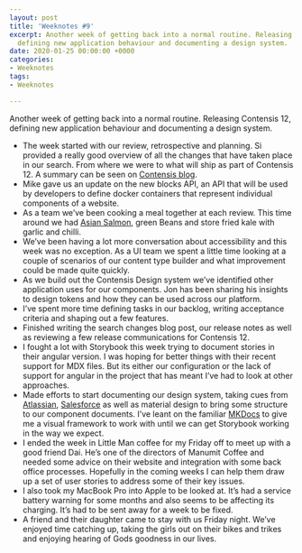 ```yaml
---
layout: post
title: 'Weeknotes #9'
excerpt: Another week of getting back into a normal routine. Releasing Contensis 12,
  defining new application behaviour and documenting a design system.
date: 2020-01-25 00:00:00 +0000
categories:
- Weeknotes
tags:
- Weeknotes

---
```

Another week of getting back into a normal routine. Releasing Contensis 12, defining new application behaviour and documenting a design system.

* The week started with our review, retrospective and planning. Si provided a really good overview of all the changes that have taken place in our search. From where we were to what will ship as part of Contensis 12. A summary can be seen on [Contensis blog](https://zengenti.com/en-gb/blog/Authors/richard-saunders/delivery-api-search-improvements-and-performance-gains).
* Mike gave us an update on the new blocks API, an API that will be used by developers to define docker containers that represent individual components of a website.
* As a team we’ve been cooking a meal together at each review. This time around we had [Asian Salmon](https://www.jamieoliver.com/recipes/fish-recipes/asian-salmon-sweet-potato-traybake/), green Beans and store fried kale with garlic and chilli.
* We’ve been having a lot more conversation about accessibility  and this week was no exception. As a UI team we spent a little time looking at a couple of scenarios of our content type builder and what improvement could be made quite quickly.
* As we build out the Contensis Design system we’ve identified other application uses for our components. Jon has been sharing his insights to design tokens and how they can be used across our platform.
* I’ve spent more time defining tasks in our backlog, writing acceptance criteria and shaping out a few features.
* Finished writing the search changes blog post, our release notes as well as reviewing a few release communications for Contensis 12.
* I fought a lot with Storybook this week trying to document stories in their angular version. I was hoping for better things with their recent support for MDX files. But its either our configuration or the lack of support for angular in the project that has meant I’ve had to look at other approaches.
* Made efforts to start documenting our design system, taking cues from [Atlassian](https://atlassian.design/guidelines/product/overview), [Salesforce](https://www.lightningdesignsystem.com/) as well as material design to bring some structure to our component documents. I’ve leant on the familiar [MKDocs](https://www.mkdocs.org/) to give me a visual framework to work with until we can get Storybook working in the way we expect.
* I ended the week in Little Man coffee for my Friday off to meet up with a good friend Dai. He’s one of the directors of Manumit Coffee and needed some advice on their website and integration with some back office processes. Hopefully in the coming weeks I can help them draw up a set of user stories to address some of their key issues.
* I also took my MacBook Pro into Apple to be looked at. It’s had a service battery warning for some months and also seems to be affecting its charging. It’s had to be sent away for a week to be fixed.
* A friend and their daughter came to stay with us Friday night. We’ve enjoyed time catching up, taking the girls out on their bikes and trikes and enjoying hearing of Gods goodness in our lives.